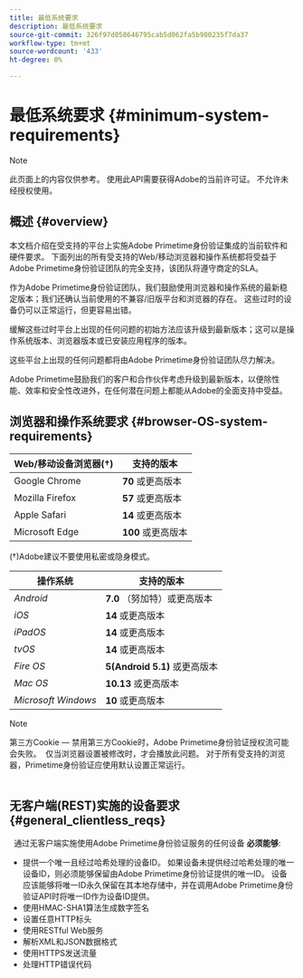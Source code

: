 ```yaml
---
title: 最低系统要求
description: 最低系统要求
source-git-commit: 326f97d058646795cab5d062fa5b980235f7da37
workflow-type: tm+mt
source-wordcount: '433'
ht-degree: 0%

---
```



# 最低系统要求 {#minimum-system-requirements}

>[!NOTE]
>
>此页面上的内容仅供参考。 使用此API需要获得Adobe的当前许可证。 不允许未经授权使用。


## 概述 {#overview}

本文档介绍在受支持的平台上实施Adobe Primetime身份验证集成的当前软件和硬件要求。 下面列出的所有受支持的Web/移动浏览器和操作系统都将受益于Adobe Primetime身份验证团队的完全支持，该团队将遵守商定的SLA。

作为Adobe Primetime身份验证团队，我们鼓励使用浏览器和操作系统的最新稳定版本；我们还确认当前使用的不兼容/旧版平台和浏览器的存在。 这些过时的设备仍可以正常运行，但更容易出错。

缓解这些过时平台上出现的任何问题的初始方法应该升级到最新版本；这可以是操作系统版本、浏览器版本或已安装应用程序的版本。

这些平台上出现的任何问题都将由Adobe Primetime身份验证团队尽力解决。 

Adobe Primetime鼓励我们的客户和合作伙伴考虑升级到最新版本，以便除性能、效率和安全性改进外，在任何潜在问题上都能从Adobe的全面支持中受益。 


## 浏览器和操作系统要求 {#browser-OS-system-requirements}


| Web/移动设备浏览器(†) | 支持的版本 |
|---|---|
| Google Chrome | **70** 或更高版本 |
| Mozilla Firefox | **57** 或更高版本 |
| Apple Safari | **14** 或更高版本 |
| Microsoft Edge | **100** 或更高版本 |

(†)Adobe建议不要使用私密或隐身模式。

| 操作系统 | 支持的版本 |
|---|---|
| *Android* | **7.0** （努加特）或更高版本 |
| *iOS* | **14** 或更高版本 |
| *iPadOS* | **14** 或更高版本 |
| *tvOS* | **14** 或更高版本 |
| *Fire OS* | **5(Android 5.1)** 或更高版本 |
| *Mac OS* | **10.13** 或更高版本 |
| *Microsoft Windows* | **10** 或更高版本 |




>[!NOTE]
>
>第三方Cookie — 禁用第三方Cookie时，Adobe Primetime身份验证授权流可能会失败。  仅当浏览器设置被修改时，才会播放此问题。 对于所有受支持的浏览器，Primetime身份验证应使用默认设置正常运行。\
 

## 无客户端(REST)实施的设备要求 {#general_clientless_reqs}

 
通过无客户端实施使用Adobe Primetime身份验证服务的任何设备 **必须能够**:

* 提供一个唯一且经过哈希处理的设备ID。 如果设备未提供经过哈希处理的唯一设备ID，则必须能够保留由Adobe Primetime身份验证提供的唯一ID。 设备应该能够将唯一ID永久保留在其本地存储中，并在调用Adobe Primetime身份验证API时将唯一ID作为设备ID提供。
* 使用HMAC-SHA1算法生成数字签名
* 设置任意HTTP标头
* 使用RESTful Web服务
* 解析XML和JSON数据格式
* 使用HTTPS发送流量
* 处理HTTP错误代码
